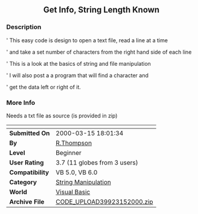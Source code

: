 ﻿<div align="center">

## Get Info, String Length Known


</div>

### Description

' This easy code is design to open a text file, read a line at a time

' and take a set number of characters from the right hand side of each line

' This is a look at the basics of string and file manipulation

' I will also post a a program that will find a character and

' get the data left or right of it.
 
### More Info
 
Needs a txt file as source (is provided in zip)


<span>             |<span>
---                |---
**Submitted On**   |2000-03-15 18:01:34
**By**             |[R\.Thompson](https://github.com/Planet-Source-Code/PSCIndex/blob/master/ByAuthor/r-thompson.md)
**Level**          |Beginner
**User Rating**    |3.7 (11 globes from 3 users)
**Compatibility**  |VB 5\.0, VB 6\.0
**Category**       |[String Manipulation](https://github.com/Planet-Source-Code/PSCIndex/blob/master/ByCategory/string-manipulation__1-5.md)
**World**          |[Visual Basic](https://github.com/Planet-Source-Code/PSCIndex/blob/master/ByWorld/visual-basic.md)
**Archive File**   |[CODE\_UPLOAD39923152000\.zip](https://github.com/Planet-Source-Code/r-thompson-get-info-string-length-known__1-6600/archive/master.zip)








